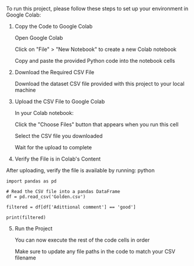 To run this project, please follow these steps to set up your environment in Google Colab:
1. Copy the Code to Google Colab

    Open Google Colab

    Click on "File" > "New Notebook" to create a new Colab notebook

    Copy and paste the provided Python code into the notebook cells

2. Download the Required CSV File

    Download the dataset CSV file provided with this project to your local machine

3. Upload the CSV File to Google Colab

    In your Colab notebook:

    Click the "Choose Files" button that appears when you run this cell

    Select the CSV file you downloaded

    Wait for the upload to complete

4. Verify the File is in Colab's Content

After uploading, verify the file is available by running:
python

    import pandas as pd

    # Read the CSV file into a pandas DataFrame
    df = pd.read_csv('Golden.csv')

    filtered = df[df['Adittional comment'] == 'good']

    print(filtered)

5. Run the Project

    You can now execute the rest of the code cells in order

    Make sure to update any file paths in the code to match your CSV filename
